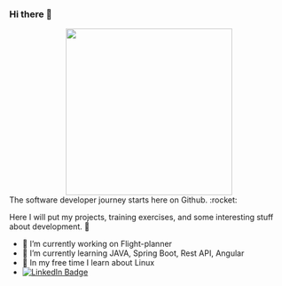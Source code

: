### Hi there 👋
<div id="header" align="center">
  <img src="https://media.giphy.com/media/1sgetPM00wWqJpVUTl/giphy.gif" width=300/>
</div>
The software developer journey starts here on Github. :rocket:

Here I will put my projects, training exercises, and some interesting stuff about development. :briefcase:

- 🔭 I’m currently working on Flight-planner
- 🌱 I’m currently learning JAVA, Spring Boot, Rest API, Angular
- :beginner: In my free time I learn about Linux
- <div id="badges">
  <a href="www.linkedin.com/in/karlis-tiltins">
    <img src="https://img.shields.io/badge/LinkedIn-blue?style=for-the-badge&logo=linkedin&logoColor=white" alt="LinkedIn Badge"/>
  </a>
